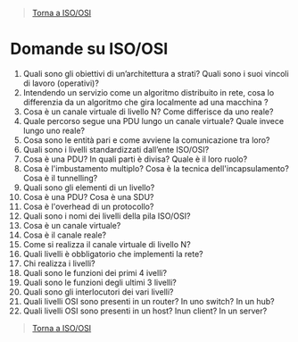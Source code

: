 >[Torna a ISO/OSI](isoosi.md)

# **Domande su ISO/OSI**

1. Quali sono gli obiettivi di un’architettura a strati? Quali sono i suoi vincoli di lavoro (operativi)?
2. Intendendo un servizio come un algoritmo distribuito in rete, cosa lo differenzia da un algoritmo che gira localmente ad una macchina ?
3. Cosa è un canale virtuale di livello N? Come differisce da uno reale?
4. Quale percorso segue una PDU lungo un canale virtuale? Quale invece lungo uno reale?
5. Cosa sono le entità pari e come avviene la comunicazione tra loro?
6. Quali sono i livelli standardizzati dall’ente ISO/OSI?
7. Cosa è una PDU? In quali parti è divisa? Quale è il loro ruolo?
8. Cosa è l'imbustamento multiplo? Cosa è la tecnica dell'incapsulamento? Cosa è il tunnelling?
9. Quali sono gli elementi di un livello?
10. Cosa è una PDU? Cosa è una SDU?
11. Cosa è l'overhead di un protocollo?
12. Quali sono i nomi dei livelli della pila ISO/OSI?
13. Cosa è un canale virtuale?
14. Cosa è il canale reale?
15. Come si realizza il canale virtuale di livello N?
16. Quali livelli è obbligatorio che implementi la rete?
17. Chi realizza i livelli?
18. Quali sono le funzioni dei primi 4 ivelli?
19. Quali sono le funzioni degli ultimi 3 livelli?
20. Quali sono gli interlocutori dei vari livelli?
21. Quali livelli OSI sono presenti in un router? In uno switch? In un hub?
22. Quali livelli OSI sono presenti in un host? Inun client? In un server?

>[Torna a ISO/OSI](isoosi.md)
